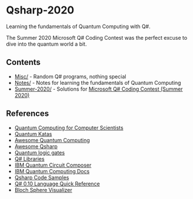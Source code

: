 # Qsharp-2020

Learning the fundamentals of Quantum Computing with Q#.

The Summer 2020 Microsoft Q# Coding Contest was the perfect excuse to dive into the quantum world a bit.

## Contents

- [Misc/](Misc/) - Random Q# programs, nothing special
- [Notes/](Notes/) - Notes for learning the fundamentals of Quantum Computing
- [Summer-2020/](Summer-2020/) - Solutions for [Microsoft Q# Coding Contest (Summer 2020)](https://codeforces.com/blog/entry/77614)

## References

- [Quantum Computing for Computer Scientists](https://www.amazon.com/Quantum-Computing-Computer-Scientists-Yanofsky/dp/0521879965)
- [Quantum Katas](https://github.com/Microsoft/QuantumKatas)
- [Awesome Quantum Computing](https://github.com/desireevl/awesome-quantum-computing)
- [Awesome Qsharp](https://github.com/ebraminio/awesome-qsharp)
- [Quantum logic gates](https://en.wikipedia.org/wiki/Quantum_logic_gate)
- [Q# Libraries](https://docs.microsoft.com/en-us/qsharp/api/qsharp/)
- [IBM Quantum Circuit Composer](https://quantum-computing.ibm.com/composer)
- [IBM Quantum Computing Docs](https://quantum-computing.ibm.com/docs/circ-comp/q-gates)
- [Qsharp Code Samples](https://docs.microsoft.com/en-us/samples/browse/?languages=qsharp)
- [Q# 0.10 Language Quick Reference](https://github.com/Microsoft/QuantumKatas/blob/master/quickref/qsharp-quick-reference.pdf)
- [Bloch Sphere Visualizer](https://javafxpert.github.io/grok-bloch/)
